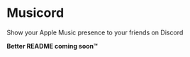 # Musicord

Show your Apple Music presence to your friends on Discord

**Better README coming soon:tm:**
